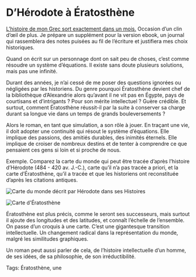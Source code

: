 # D’Hérodote à Ératosthène

[L’histoire de mon Grec sort exactement dans un mois.](http://blog.tcrouzet.com/eratosthene/) Occasion d’un clin d’œil de plus. Je prépare un supplément pour la version ebook, un journal qui rassemblera des notes puisées au fil de l’écriture et justifiera mes choix historiques.<span id="more-36478"></span>

Quand on écrit sur un personnage dont on sait peu de choses, c’est comme résoudre un système d’équations. Il existe sans doute plusieurs solutions, mais pas une infinité.

Durant des années, je n’ai cessé de me poser des questions ignorées ou négligées par les historiens. Du genre pourquoi Ératosthène devient chef de la bibliothèque d’Alexandrie alors qu’avant il ne vit pas en Égypte, pays de courtisans et d’intrigants ? Pour son mérite intellectuel ? Guère crédible. Et surtout, comment Ératosthène réussit-il par la suite à conserver sa charge durant sa longue vie dans un temps de grands bouleversements ?

Alors le roman, en tant que simulation, a son rôle à jouer. En traçant une vie, il doit adopter une continuité qui résout le système d’équations. Elle implique des passions, des amitiés durables, des inimités éternels. Elle implique de croiser de nombreux destins et de tenter à comprendre ce que pensaient ces gens si loin et si proche de nous.

Exemple. Comparez la carte du monde qui peut être tracée d’après l’histoire d’Hérodote (484 - 420 av. J.-C.), carte qu’il n’a pas tracée a priori, et la carte d’Ératosthène, qu’il a tracée et que les historiens ont reconstituée d’après les citations antiques.

![Carte du monde décrit par Hérodote dans ses Histoires](http://blog.tcrouzet.comhttps://tcrouzet.com/images_tc/2014/07/herodote-600x356.png)

![Carte d'Ératosthène](http://blog.tcrouzet.comhttps://tcrouzet.com/images_tc/2014/05/carte.png)

Ératosthène est plus précis, comme le seront ses successeurs, mais surtout il ajoute des longitudes et des latitudes, et connaît l’échelle de l’ensemble. On passe d’un croquis à une carte. C’est une gigantesque transition intellectuelle. Un changement radical dans la représentation du monde, malgré les similitudes graphiques.

Un roman peut aussi parler de cela, de l’histoire intellectuelle d’un homme, de ses idées, de sa philosophie, de son irréductibilité.

Tags: Ératosthène, une